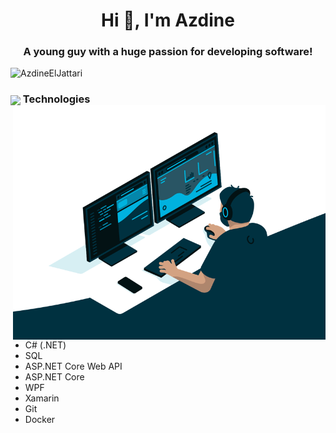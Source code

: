 <h1 align="center">Hi 👋, I'm Azdine
</h1>
<h3 align="center">A young guy with a huge passion for developing software!</h3>

<p align="left"> <img src="https://komarev.com/ghpvc/?username=AzdineElJattari&label=Profile%20views&color=129e00&style=plastic" alt="AzdineElJattari" /> </p>

<h3><img align="center" height="30" src="https://user-images.githubusercontent.com/84743905/174507937-c8637dd7-5a10-4c12-bf23-945c7872ace2.png"> Technologies <img align="right" src="https://github.com/AzdineElJattari/AzdineElJattari/blob/main/code.gif" width="500"/> </h3>

- C# (.NET)
- SQL
- ASP.NET Core Web API
- ASP.NET Core
- WPF
- Xamarin
- Git
- Docker
